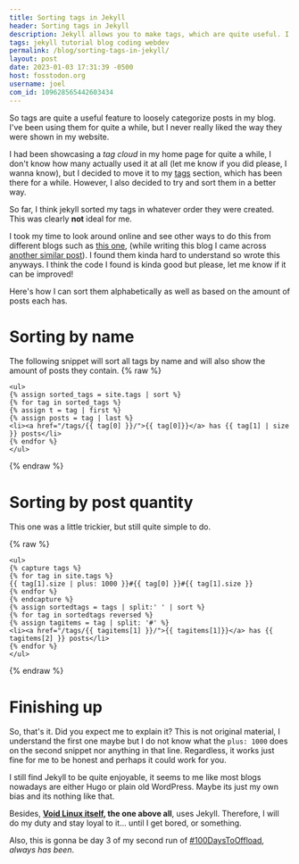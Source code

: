 ```yaml
---
title: Sorting tags in Jekyll
header: Sorting tags in Jekyll
description: Jekyll allows you to make tags, which are quite useful. I've been working on reducing the amount of tags and changing the way I display them in my blog. So here's what's up
tags: jekyll tutorial blog coding webdev
permalink: /blog/sorting-tags-in-jekyll/
layout: post
date: 2023-01-03 17:31:39 -0500
host: fosstodon.org
username: joel
com_id: 109628565442603434
---
```


So tags are quite a useful feature to loosely categorize posts in my blog. I've been using them for quite a while, but I never really liked the way they were shown in my website.

I had been showcasing a *tag cloud* in my home page for quite a while, I don't know how many actually used it at all (let me know if you did please, I wanna know), but I decided to move it to my [tags](/tags) section, which has been there for a while. However, I also decided to try and sort them in a better way.

So far, I think jekyll sorted my tags in whatever order they were created. This was clearly __not__ ideal for me.

I took my time to look around online and see other ways to do this from different blogs such as [this one](https://mindthecode.com/blog/sorting-tags-in-jekyll/), (while writing this blog I came across [another similar post](https://lei1025.github.io/Implement-Sorting-Tags-by-Name-and-Value-in-Jekyll/)). I found them kinda hard to understand so wrote this anyways. I think the code I found is kinda good but please, let me know if it can be improved!

Here's how I can sort them alphabetically as well as based on the amount of posts each has.

# Sorting by name


The following snippet will sort all tags by name and will also show the amount of posts they contain.
{% raw %}
```liquid
<ul>
{% assign sorted_tags = site.tags | sort %}
{% for tag in sorted_tags %}
{% assign t = tag | first %}
{% assign posts = tag | last %}
<li><a href="/tags/{{ tag[0] }}/">{{ tag[0]}}</a> has {{ tag[1] | size }} posts</li>
{% endfor %}
</ul>
```
{% endraw %}

# Sorting by post quantity

This one was a little trickier, but still quite simple to do.

{% raw %}
```liquid
<ul>
{% capture tags %}
{% for tag in site.tags %}
{{ tag[1].size | plus: 1000 }}#{{ tag[0] }}#{{ tag[1].size }}
{% endfor %}
{% endcapture %}
{% assign sortedtags = tags | split:' ' | sort %}
{% for tag in sortedtags reversed %}
{% assign tagitems = tag | split: '#' %}
<li><a href="/tags/{{ tagitems[1] }}/">{{ tagitems[1]}}</a> has {{ tagitems[2] }} posts</li>
{% endfor %}
</ul>
```
{% endraw %}

# Finishing up

So, that's it. Did you expect me to explain it? This is not original material, I understand the first one maybe but I do not know what the `plus: 1000` does on the second snippet nor anything in that line. Regardless, it works just fine for me to be honest and perhaps it could work for you.

I still find Jekyll to be quite enjoyable, it seems to me like most blogs nowadays are either Hugo or plain old WordPress. Maybe its just my own bias and its nothing like that.

Besides, **[Void Linux itself](https://github.com/void-linux/void-linux.github.io/), the one above all**, uses Jekyll. Therefore, I will do my duty and stay loyal to it... until I get bored, or something.

Also, this is gonna be day 3 of my second run of [#100DaysToOffload](https://100daystooffload.com), *always has been*.
